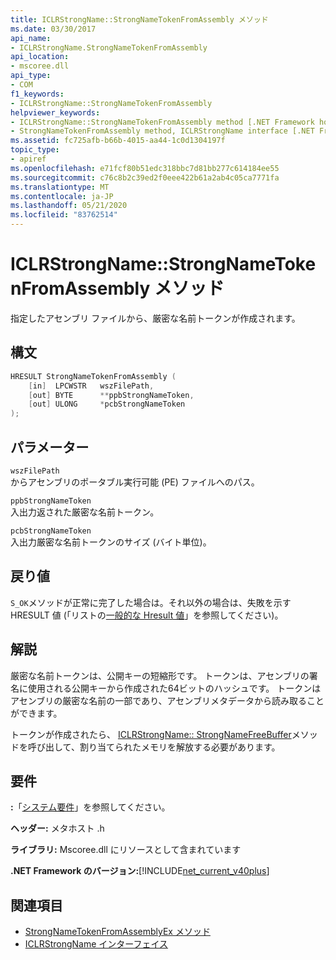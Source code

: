 ```yaml
---
title: ICLRStrongName::StrongNameTokenFromAssembly メソッド
ms.date: 03/30/2017
api_name:
- ICLRStrongName.StrongNameTokenFromAssembly
api_location:
- mscoree.dll
api_type:
- COM
f1_keywords:
- ICLRStrongName::StrongNameTokenFromAssembly
helpviewer_keywords:
- ICLRStrongName::StrongNameTokenFromAssembly method [.NET Framework hosting]
- StrongNameTokenFromAssembly method, ICLRStrongName interface [.NET Framework hosting]
ms.assetid: fc725afb-b66b-4015-aa44-1c0d1304197f
topic_type:
- apiref
ms.openlocfilehash: e71fcf80b51edc318bbc7d81bb277c614184ee55
ms.sourcegitcommit: c76c8b2c39ed2f0eee422b61a2ab4c05ca7771fa
ms.translationtype: MT
ms.contentlocale: ja-JP
ms.lasthandoff: 05/21/2020
ms.locfileid: "83762514"
---
```

# <a name="iclrstrongnamestrongnametokenfromassembly-method"></a>ICLRStrongName::StrongNameTokenFromAssembly メソッド
指定したアセンブリ ファイルから、厳密な名前トークンが作成されます。  
  
## <a name="syntax"></a>構文  
  
```cpp  
HRESULT StrongNameTokenFromAssembly (  
    [in]  LPCWSTR   wszFilePath,  
    [out] BYTE      **ppbStrongNameToken,  
    [out] ULONG     *pcbStrongNameToken  
);  
```  
  
## <a name="parameters"></a>パラメーター  
 `wszFilePath`  
 からアセンブリのポータブル実行可能 (PE) ファイルへのパス。  
  
 `ppbStrongNameToken`  
 入出力返された厳密な名前トークン。  
  
 `pcbStrongNameToken`  
 入出力厳密な名前トークンのサイズ (バイト単位)。  
  
## <a name="return-value"></a>戻り値  
 `S_OK`メソッドが正常に完了した場合は。それ以外の場合は、失敗を示す HRESULT 値 (「リストの[一般的な Hresult 値](/windows/win32/seccrypto/common-hresult-values)」を参照してください)。  
  
## <a name="remarks"></a>解説  
 厳密な名前トークンは、公開キーの短縮形です。 トークンは、アセンブリの署名に使用される公開キーから作成された64ビットのハッシュです。 トークンはアセンブリの厳密な名前の一部であり、アセンブリメタデータから読み取ることができます。  
  
 トークンが作成されたら、 [ICLRStrongName:: StrongNameFreeBuffer](iclrstrongname-strongnamefreebuffer-method.md)メソッドを呼び出して、割り当てられたメモリを解放する必要があります。  
  
## <a name="requirements"></a>要件  
 **:**「[システム要件](../../get-started/system-requirements.md)」を参照してください。  
  
 **ヘッダー:** メタホスト .h  
  
 **ライブラリ:** Mscoree.dll にリソースとして含まれています  
  
 **.NET Framework のバージョン:**[!INCLUDE[net_current_v40plus](../../../../includes/net-current-v40plus-md.md)]  
  
## <a name="see-also"></a>関連項目

- [StrongNameTokenFromAssemblyEx メソッド](iclrstrongname-strongnametokenfromassemblyex-method.md)
- [ICLRStrongName インターフェイス](iclrstrongname-interface.md)
